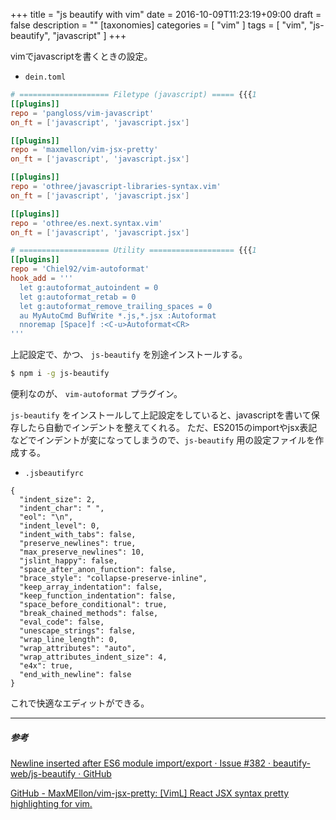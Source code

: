 +++
title = "js beautify with vim"
date = 2016-10-09T11:23:19+09:00
draft = false
description = ""
[taxonomies]
categories = [ "vim" ]
tags = [ "vim", "js-beautify", "javascript" ]
+++

vimでjavascriptを書くときの設定。

- `dein.toml`

```toml
# ==================== Filetype (javascript) ===== {{{1
[[plugins]]
repo = 'pangloss/vim-javascript'
on_ft = ['javascript', 'javascript.jsx']

[[plugins]]
repo = 'maxmellon/vim-jsx-pretty'
on_ft = ['javascript', 'javascript.jsx']

[[plugins]]
repo = 'othree/javascript-libraries-syntax.vim'
on_ft = ['javascript', 'javascript.jsx']

[[plugins]]
repo = 'othree/es.next.syntax.vim'
on_ft = ['javascript', 'javascript.jsx']

# ==================== Utility =================== {{{1
[[plugins]]
repo = 'Chiel92/vim-autoformat'
hook_add = '''
  let g:autoformat_autoindent = 0
  let g:autoformat_retab = 0
  let g:autoformat_remove_trailing_spaces = 0
  au MyAutoCmd BufWrite *.js,*.jsx :Autoformat
  nnoremap [Space]f :<C-u>Autoformat<CR>
'''
```

上記設定で、かつ、 `js-beautify` を別途インストールする。

```sh
$ npm i -g js-beautify
```

便利なのが、 `vim-autoformat` プラグイン。

`js-beautify` をインストールして上記設定をしていると、javascriptを書いて保存したら自動でインデントを整えてくれる。
ただ、ES2015のimportやjsx表記などでインデントが変になってしまうので、`js-beautify` 用の設定ファイルを作成する。

- `.jsbeautifyrc`

```
{
  "indent_size": 2,
  "indent_char": " ",
  "eol": "\n",
  "indent_level": 0,
  "indent_with_tabs": false,
  "preserve_newlines": true,
  "max_preserve_newlines": 10,
  "jslint_happy": false,
  "space_after_anon_function": false,
  "brace_style": "collapse-preserve-inline",
  "keep_array_indentation": false,
  "keep_function_indentation": false,
  "space_before_conditional": true,
  "break_chained_methods": false,
  "eval_code": false,
  "unescape_strings": false,
  "wrap_line_length": 0,
  "wrap_attributes": "auto",
  "wrap_attributes_indent_size": 4,
  "e4x": true,
  "end_with_newline": false
}
```

これで快適なエディットができる。

- - -
##### 参考

[Newline inserted after ES6 module import/export · Issue #382 · beautify-web/js-beautify · GitHub](https://github.com/beautify-web/js-beautify/issues/382)

[GitHub - MaxMEllon/vim-jsx-pretty: [VimL] React JSX syntax pretty highlighting for vim.](https://github.com/MaxMEllon/vim-jsx-pretty)


